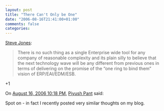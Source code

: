 ```yaml
---
layout: post
title: "There Can't Only be One"
date: "2006-08-16T21:41:00+01:00"
comments: false
categories: 
---
```


<p><a href="http://service-architecture.blogspot.com/2006/08/biggest-lie-in-it-enterprise.html">Steve Jones</a>:</p>

<blockquote>
<p>There is no such thing as a single Enterprise wide tool for any company of reasonable complexity and its plain silly to believe that the next technology wave will be any different from previous ones in terms of delivering on the promise of the &#8220;one ring to bind them&#8221; vision of ERP/EAI/EDM/ESB.</p>
</blockquote>

<p>+1</p>

<section class="comments">

<div class="comment" id="comment-1011">
On <a href="#comment-1011" title="Permalink to this comment">August 16, 2006 10:18 PM</a>, <a href="http://unhandledx.blogspot.com/2006/07/power-of-one-to-cloud-clear-thinking.html" title="http://unhandledx.blogspot.com/2006/07/power-of-one-to-cloud-clear-thinking.html" rel="nofollow">Piyush Pant</a>
said:
<p>Spot on - in fact I recently posted very similar thoughts on my blog.</p>


</section>

